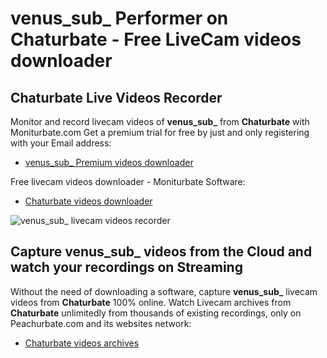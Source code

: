 # venus_sub_ Performer on Chaturbate - Free LiveCam videos downloader

## Chaturbate Live Videos Recorder

Monitor and record livecam videos of **venus_sub_** from **Chaturbate** with Moniturbate.com
Get a premium trial for free by just and only registering with your Email address:
* [venus_sub_ Premium videos downloader](https://moniturbate.com/request-demo-licence-key.html)

Free livecam videos downloader - Moniturbate Software:
* [Chaturbate videos downloader](https://moniturbate.com/moniturbate-download-software.html)

![venus_sub_ livecam videos recorder](https://peachurnet.com/templates/moniturbate-software.png)


## Capture venus_sub_ videos from the Cloud and watch your recordings on Streaming

Without the need of downloading a software, capture **venus_sub_** livecam videos from **Chaturbate** 100% online.
Watch Livecam archives from **Chaturbate** unlimitedly from thousands of existing recordings, only on Peachurbate.com and its websites network:
* [Chaturbate videos archives](https://peachurnet.com/)